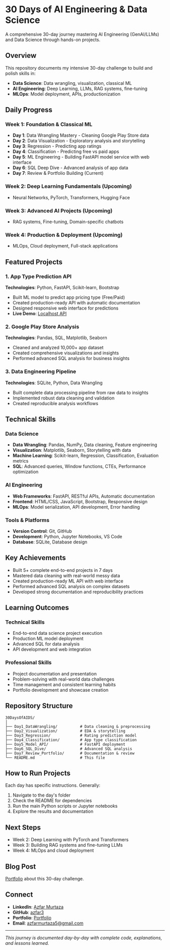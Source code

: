 # 30 Days of AI Engineering & Data Science

A comprehensive 30-day journey mastering AI Engineering (GenAI/LLMs) and Data Science through hands-on projects.

## Overview

This repository documents my intensive 30-day challenge to build and polish skills in:
- **Data Science**: Data wrangling, visualization, classical ML
- **AI Engineering**: Deep Learning, LLMs, RAG systems, fine-tuning
- **MLOps**: Model deployment, APIs, productionization

## Daily Progress

### Week 1: Foundation & Classical ML
- **Day 1**: Data Wrangling Mastery - Cleaning Google Play Store data
- **Day 2**: Data Visualization - Exploratory analysis and storytelling
- **Day 3**: Regression - Predicting app ratings
- **Day 4**: Classification - Predicting free vs paid apps
- **Day 5**: ML Engineering - Building FastAPI model service with web interface
- **Day 6**: SQL Deep Dive - Advanced analysis of app data
- **Day 7**: Review & Portfolio Building (Current)

### Week 2: Deep Learning Fundamentals (Upcoming)
- Neural Networks, PyTorch, Transformers, Hugging Face

### Week 3: Advanced AI Projects (Upcoming)  
- RAG systems, Fine-tuning, Domain-specific chatbots

### Week 4: Production & Deployment (Upcoming)
- MLOps, Cloud deployment, Full-stack applications

## Featured Projects

### 1. App Type Prediction API
**Technologies**: Python, FastAPI, Scikit-learn, Bootstrap
- Built ML model to predict app pricing type (Free/Paid)
- Created production-ready API with automatic documentation
- Designed responsive web interface for predictions
- **Live Demo**: [Localhost API](http://127.0.0.1:8000)

### 2. Google Play Store Analysis
**Technologies**: Pandas, SQL, Matplotlib, Seaborn
- Cleaned and analyzed 10,000+ app dataset
- Created comprehensive visualizations and insights
- Performed advanced SQL analysis for business insights

### 3. Data Engineering Pipeline
**Technologies**: SQLite, Python, Data Wrangling
- Built complete data processing pipeline from raw data to insights
- Implemented robust data cleaning and validation
- Created reproducible analysis workflows

## Technical Skills

### Data Science
- **Data Wrangling**: Pandas, NumPy, Data cleaning, Feature engineering
- **Visualization**: Matplotlib, Seaborn, Storytelling with data
- **Machine Learning**: Scikit-learn, Regression, Classification, Evaluation metrics
- **SQL**: Advanced queries, Window functions, CTEs, Performance optimization

### AI Engineering  
- **Web Frameworks**: FastAPI, RESTful APIs, Automatic documentation
- **Frontend**: HTML/CSS, JavaScript, Bootstrap, Responsive design
- **MLOps**: Model serialization, API development, Error handling

### Tools & Platforms
- **Version Control**: Git, GitHub
- **Development**: Python, Jupyter Notebooks, VS Code
- **Database**: SQLite, Database design

## Key Achievements

- Built 5+ complete end-to-end projects in 7 days
- Mastered data cleaning with real-world messy data
- Created production-ready ML API with web interface
- Performed advanced SQL analysis on complex datasets
- Developed strong documentation and reproducibility practices

## Learning Outcomes

### Technical Skills
- End-to-end data science project execution
- Production ML model deployment
- Advanced SQL for data analysis
- API development and web integration

### Professional Skills
- Project documentation and presentation
- Problem-solving with real-world data challenges
- Time management and consistent learning habits
- Portfolio development and showcase creation

## Repository Structure

```
30DaysOfAIDS/
│
├── Day1_DataWrangling/          # Data cleaning & preprocessing
├── Day2_Visualization/          # EDA & storytelling
├── Day3_Regression/             # Rating prediction model
├── Day4_Classification/         # App type classification  
├── Day5_Model_API/              # FastAPI deployment
├── Day6_SQL_Dive/               # Advanced SQL analysis
├── Day7_Review_Portfolio/       # Documentation & review
└── README.md                    # This file
```

## How to Run Projects

Each day has specific instructions. Generally:

1. Navigate to the day's folder
2. Check the README for dependencies
3. Run the main Python scripts or Jupyter notebooks
4. Explore the results and documentation

## Next Steps

- Week 2: Deep Learning with PyTorch and Transformers
- Week 3: Building RAG systems and fine-tuning LLMs  
- Week 4: MLOps and cloud deployment

## Blog Post

[Portfolio](./Day7_Review_Portfolio/blog_week1_review.md) about this 30-day challenge.

## Connect

- **LinkedIn**: [Azfar Murtaza](https://www.linkedin.com/in/azfar-murtaza/)
- **GitHub**: [azfar3](https://github.com/azfar3)
- **Portfolio**: [Portfolio](./Day7_Review_Portfolio/portfolio.html)
- **Email**: azfarmurtaza5@gmail.com

---

*This journey is documented day-by-day with complete code, explanations, and lessons learned.*
